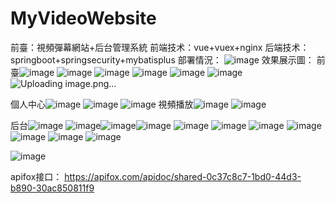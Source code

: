 # MyVideoWebsite
前臺：視頻彈幕網站+后台管理系統
前端技术：vue+vuex+nginx
后端技术：springboot+springsecurity+mybatisplus
部署情況：
![image](https://github.com/hh404358/MyVideoWebsite/assets/122706641/edba1aad-758e-4c11-b8f2-0e15660af16a)
效果展示圖：
前臺![image](https://github.com/hh404358/MyVideoWebsite/assets/122706641/143d4685-48ad-478b-9c6e-a1f82eedf725)
![image](https://github.com/hh404358/MyVideoWebsite/assets/122706641/8c3c730d-36d3-45fd-a2e0-14ee2856e5c1)
![image](https://github.com/hh404358/MyVideoWebsite/assets/122706641/e3c7034c-55cd-4ce9-b8cf-5ec1fdb23b20)
![image](https://github.com/hh404358/MyVideoWebsite/assets/122706641/82fcd7f0-b042-47de-a1f0-678446fd490e)
![image](https://github.com/hh404358/MyVideoWebsite/assets/122706641/e57fa690-de64-4df4-9e48-9fd4c8221716)
![image](https://github.com/hh404358/MyVideoWebsite/assets/122706641/d7eb2407-a790-4dc9-b3e7-4c7c1aec45d7)
![Uploading image.png…]()

個人中心![image](https://github.com/hh404358/MyVideoWebsite/assets/122706641/cc6e319a-4e77-4c9e-8cb1-07935966f591)
![image](https://github.com/hh404358/MyVideoWebsite/assets/122706641/36e2e83f-3877-495d-94f8-8a6aede8e61e)
![image](https://github.com/hh404358/MyVideoWebsite/assets/122706641/43371497-c561-4731-97f4-b62c55189d34)
視頻播放![image](https://github.com/hh404358/MyVideoWebsite/assets/122706641/7b06dcde-d25c-400e-8deb-85e02191733a)
![image](https://github.com/hh404358/MyVideoWebsite/assets/122706641/4f35879d-804c-487d-b971-134cf0c0b658)

后台![image](https://github.com/hh404358/MyVideoWebsite/assets/122706641/c7035f82-f6c4-4eb6-8681-8b364f7b18f9)
![image](https://github.com/hh404358/MyVideoWebsite/assets/122706641/1e27f59f-6c86-459f-b6a5-96bd726687a2)![image](https://github.com/hh404358/MyVideoWebsite/assets/122706641/859ddad6-6b6f-4cf5-979d-74450a5c48a4)![image](https://github.com/hh404358/MyVideoWebsite/assets/122706641/17903bb4-98ae-4200-9d4b-b178c7d27c75)
![image](https://github.com/hh404358/MyVideoWebsite/assets/122706641/2490df63-878e-45eb-887b-6119a7da1b5f)
![image](https://github.com/hh404358/MyVideoWebsite/assets/122706641/201dd3c3-d287-4911-9035-f12917c656a4)
![image](https://github.com/hh404358/MyVideoWebsite/assets/122706641/a41e4870-115f-4081-a241-487fd3db8ae5)
![image](https://github.com/hh404358/MyVideoWebsite/assets/122706641/db6aebed-26d0-408b-97e9-1bf1845be0ae)
![image](https://github.com/hh404358/MyVideoWebsite/assets/122706641/fc14f1f4-0ebc-4970-ac53-b07e6073b4f8)
![image](https://github.com/hh404358/MyVideoWebsite/assets/122706641/edb880e0-328b-4b11-8da7-a66c4559acdc)
![image](https://github.com/hh404358/MyVideoWebsite/assets/122706641/cc466bd4-c96b-4be7-90f2-5be78701ff7d)

![image](https://github.com/hh404358/MyVideoWebsite/assets/122706641/8fc2641b-a71f-433d-8b85-92a6e7ea4630)


apifox接口：
https://apifox.com/apidoc/shared-0c37c8c7-1bd0-44d3-b890-30ac850811f9


